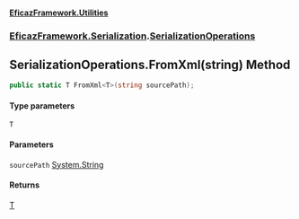#### [EficazFramework.Utilities](EficazFrameworkUtilities.md 'EficazFramework Utilities')
### [EficazFramework.Serialization](EficazFrameworkUtilities.md#EficazFramework.Serialization 'EficazFramework.Serialization').[SerializationOperations](EficazFramework.Serialization/SerializationOperations.md 'EficazFramework.Serialization.SerializationOperations')

## SerializationOperations.FromXml<T>(string) Method

```csharp
public static T FromXml<T>(string sourcePath);
```
#### Type parameters

<a name='EficazFramework.Serialization.SerializationOperations.FromXml_T_(string).T'></a>

`T`
#### Parameters

<a name='EficazFramework.Serialization.SerializationOperations.FromXml_T_(string).sourcePath'></a>

`sourcePath` [System.String](https://docs.microsoft.com/en-us/dotnet/api/System.String 'System.String')

#### Returns
[T](EficazFramework.Serialization/SerializationOperations/FromXml_T_(string).md#EficazFramework.Serialization.SerializationOperations.FromXml_T_(string).T 'EficazFramework.Serialization.SerializationOperations.FromXml<T>(string).T')